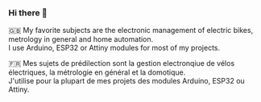 ### Hi there 👋

:gb: My favorite subjects are the electronic management of electric bikes, metrology in general and home automation.  
I use Arduino, ESP32 or Attiny modules for most of my projects.

:fr: Mes sujets de prédilection sont la gestion electronqiue de vélos électriques, la métrologie en général et la domotique.  
J'utilise pour la plupart de mes projets des modules Arduino, ESP32 ou Attiny.
<!--
**Chris741233/Chris741233** is a ✨ _special_ ✨ repository because its `README.md` (this file) appears on your GitHub profile.

Here are some ideas to get you started:

- 🔭 I’m currently working on ...
- 🌱 I’m currently learning ...
- 👯 I’m looking to collaborate on ...
- 🤔 I’m looking for help with ...
- 💬 Ask me about ...
- 📫 How to reach me: ...
- 😄 Pronouns: ...
- ⚡ Fun fact: ...
-->
